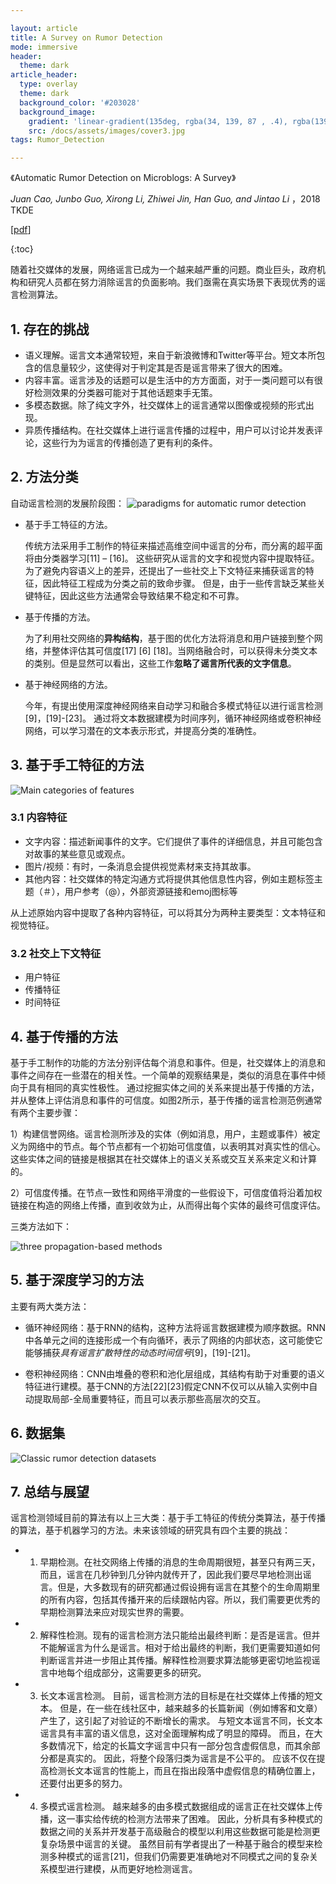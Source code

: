 ```yaml
---

layout: article
title: A Survey on Rumor Detection
mode: immersive
header:
  theme: dark
article_header:
  type: overlay
  theme: dark
  background_color: '#203028'
  background_image:
    gradient: 'linear-gradient(135deg, rgba(34, 139, 87 , .4), rgba(139, 34, 139, .4))'
    src: /docs/assets/images/cover3.jpg
tags: Rumor_Detection

---
```


《Automatic Rumor Detection on Microblogs: A Survey》

*Juan Cao, Junbo Guo, Xirong Li, Zhiwei Jin, Han Guo, and Jintao Li* ，2018 TKDE


[[pdf](<https://arxiv.org/pdf/1807.03505.pdf>)]


{:toc}

随着社交媒体的发展，网络谣言已成为一个越来越严重的问题。商业巨头，政府机构和研究人员都在努力消除谣言的负面影响。我们亟需在真实场景下表现优秀的谣言检测算法。

<!--more-->

## 1. 存在的挑战


- 语义理解。谣言文本通常较短，来自于新浪微博和Twitter等平台。短文本所包含的信息量较少，这使得对于判定其是否是谣言带来了很大的困难。
- 内容丰富。谣言涉及的话题可以是生活中的方方面面，对于一类问题可以有很好检测效果的分类器可能对于其他话题束手无策。
- 多模态数据。除了纯文字外，社交媒体上的谣言通常以图像或视频的形式出现。
- 异质传播结构。在社交媒体上进行谣言传播的过程中，用户可以讨论并发表评论，这些行为为谣言的传播创造了更有利的条件。



## 2. 方法分类

自动谣言检测的发展阶段图：
![paradigms for automatic rumor detection](<https://github.com/mazeyang/mazeyang.github.io/blob/master/images/rumor_detection/paradigms_for_automatic_rumor_detection.jpg?raw=true>)

- 基于手工特征的方法。

  传统方法采用手工制作的特征来描述高维空间中谣言的分布，而分离的超平面将由分类器学习[11] – [16]。 这些研究从谣言的文字和视觉内容中提取特征。 为了避免内容语义上的差异，还提出了一些社交上下文特征来捕获谣言的特征，因此特征工程成为分类之前的致命步骤。 但是，由于一些传言缺乏某些关键特征，因此这些方法通常会导致结果不稳定和不可靠。

- 基于传播的方法。

  为了利用社交网络的**异构结构**，基于图的优化方法将消息和用户链接到整个网络，并整体评估其可信度[17] [6] [18]。当网络融合时，可以获得未分类文本的类别。但是显然可以看出，这些工作**忽略了谣言所代表的文字信息**。

- 基于神经网络的方法。

  今年，有提出使用深度神经网络来自动学习和融合多模式特征以进行谣言检测[9]，[19]-[23]。 通过将文本数据建模为时间序列，循环神经网络或卷积神经网络，可以学习潜在的文本表示形式，并提高分类的准确性。



## 3. 基于手工特征的方法

![Main categories of features](https://github.com/mazeyang/mazeyang.github.io/blob/master/images/rumor_detection/main_categories_of_features.jpg?raw=true)

### 3.1 内容特征

- 文字内容：描述新闻事件的文字。它们提供了事件的详细信息，并且可能包含对故事的某些意见或观点。
- 图片/视频：有时，一条消息会提供视觉素材来支持其故事。
- 其他内容：社交媒体的特定沟通方式将提供其他信息性内容，例如主题标签主题（＃），用户参考（@），外部资源链接和emoj图标等

从上述原始内容中提取了各种内容特征，可以将其分为两种主要类型：文本特征和视觉特征。

### 3.2 社交上下文特征

- 用户特征
- 传播特征
- 时间特征



## 4. 基于传播的方法

基于手工制作的功能的方法分别评估每个消息和事件。但是，社交媒体上的消息和事件之间存在一些潜在的相关性。一个简单的观察结果是，类似的消息在事件中倾向于具有相同的真实性极性。 通过挖掘实体之间的关系来提出基于传播的方法，并从整体上评估消息和事件的可信度。如图2所示，基于传播的谣言检测范例通常有两个主要步骤：

1）构建信誉网络。谣言检测所涉及的实体（例如消息，用户，主题或事件）被定义为网络中的节点。每个节点都有一个初始可信度值，以表明其对真实性的信心。这些实体之间的链接是根据其在社交媒体上的语义关系或交互关系来定义和计算的。

2）可信度传播。在节点一致性和网络平滑度的一些假设下，可信度值将沿着加权链接在构造的网络上传播，直到收敛为止，从而得出每个实体的最终可信度评估。

三类方法如下：

![three propagation-based methods](https://github.com/mazeyang/mazeyang.github.io/blob/master/images/rumor_detection/three_propagation-based_methods.jpg?raw=true)



## 5. 基于深度学习的方法

主要有两大类方法：

- 循环神经网络：基于RNN的结构，这种方法将谣言数据建模为顺序数据。RNN中各单元之间的连接形成一个有向循环，表示了网络的内部状态，这可能使它能够捕获*具有谣言扩散特性的动态时间信号*[9]，[19]-[21]。

- 卷积神经网络：CNN由堆叠的卷积和池化层组成，其结构有助于对重要的语义特征进行建模。基于CNN的方法[22][23]假定CNN不仅可以从输入实例中自动提取局部-全局重要特征，而且可以表示那些高层次的交互。



## 6. 数据集

![Classic rumor detection datasets](https://github.com/mazeyang/mazeyang.github.io/blob/master/images/classic_rumor_detection_datasets.jpg?raw=true)



## 7. 总结与展望

谣言检测领域目前的算法有以上三大类：基于手工特征的传统分类算法，基于传播的算法，基于机器学习的方法。未来该领域的研究具有四个主要的挑战：

- 1. 早期检测。在社交网络上传播的消息的生命周期很短，甚至只有两三天，而且，谣言在几秒钟到几分钟内就传开了，因此我们要尽早地检测出谣言。但是，大多数现有的研究都通过假设拥有谣言在其整个的生命周期里的所有内容，包括其传播开来的后续跟帖内容。所以，我们需要更优秀的早期检测算法来应对现实世界的需要。

- 2. 解释性检测。现有的谣言检测方法只能给出最终判断：是否是谣言。但并不能解谣言为什么是谣言。相对于给出最终的判断，我们更需要知道如何判断谣言并进一步阻止其传播。解释性检测要求算法能够更密切地监视谣言中地每个组成部分，这需要更多的研究。

- 3. 长文本谣言检测。 目前，谣言检测方法的目标是在社交媒体上传播的短文本。 但是，在一些在线社区中，越来越多的长篇新闻（例如博客和文章）产生了，这引起了对验证的不断增长的需求。 与短文本谣言不同，长文本谣言具有丰富的语义信息，这对全面理解构成了明显的障碍。 而且，在大多数情况下，给定的长篇文字谣言中只有一部分包含虚假信息，而其余部分都是真实的。 因此，将整个段落归类为谣言是不公平的。 应该不仅在提高检测长文本谣言的性能上，而且在指出段落中虚假信息的精确位置上，还要付出更多的努力。

- 4. 多模式谣言检测。 越来越多的由多模式数据组成的谣言正在社交媒体上传播，这一事实给传统的检测方法带来了困难。 因此，分析具有多种模式的数据之间的关系并开发基于高级融合的模型以利用这些数据可能是检测更复杂场景中谣言的关键。 虽然目前有学者提出了一种基于融合的模型来检测多种模式的谣言[21]，但我们仍需要更准确地对不同模式之间的复杂关系模型进行建模，从而更好地检测谣言。



